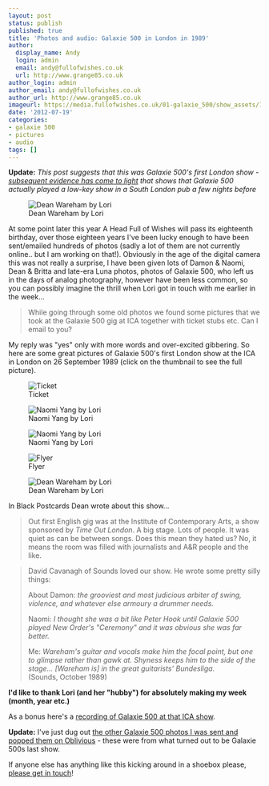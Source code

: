 ```yaml
---
layout: post
status: publish
published: true
title: 'Photos and audio: Galaxie 500 in London in 1989'
author:
  display_name: Andy
  login: admin
  email: andy@fullofwishes.co.uk
  url: http://www.grange85.co.uk
author_login: admin
author_email: andy@fullofwishes.co.uk
author_url: http://www.grange85.co.uk
imageurl: https://media.fullofwishes.co.uk/01-galaxie_500/show_assets/1989-09-26/19890926_dean1_lori.jpg
date: '2012-07-19'
categories:
- galaxie 500
- pictures
- audio
tags: []
---
```


__Update:__ _This post suggests that this was Galaxie 500's first London show - [subsequent evidence has come to light](https://www.fullofwishes.co.uk/2019/08/13/galaxie-500s-first-uk-show/) that shows that Galaxie 500 actually played a low-key show in a South London pub a few nights before_

<figure class="caption aligncenter"><img src="https://media.fullofwishes.co.uk/01-galaxie_500/show_assets/1989-09-26/19890926_dean1_lori.jpg" alt="Dean Wareham by Lori" /><figcaption class="caption-text">Dean Wareham by Lori</figcaption></figure>
<p>At some point later this year A Head Full of Wishes will pass its eighteenth birthday, over those eighteen years I've been lucky enough to have been sent/emailed hundreds of photos (sadly a lot of them are not currently online.. but I am working on that!). Obviously in the age of the digital camera this was not really a surprise, I have been given lots of Damon & Naomi, Dean & Britta and late-era Luna photos, photos of Galaxie 500, who left us in the days of analog photography, however have been less common, so you can possibly imagine the thrill when Lori got in touch with me earlier in the week...</p>
<blockquote><p>While going through some old photos we found some pictures that we took at the Galaxie 500 gig at ICA together with ticket stubs etc. Can I email to you?</p></blockquote>
<p>My reply was "yes" only with more words and over-excited gibbering. So here are some great pictures of Galaxie 500's first London show at the ICA in London on 26 September 1989 (click on the thumbnail to see the full picture).</p>

<figure class="caption aligncenter"><img src="https://media.fullofwishes.co.uk/01-galaxie_500/show_assets/1989-09-26/19890926_ticket_lori.jpg" alt="Ticket" /><figcaption class="caption-text">Ticket</figcaption></figure>

<figure class="caption aligncenter"><img src="https://media.fullofwishes.co.uk/01-galaxie_500/show_assets/1989-09-26/19890926_naomi2_lori.jpg" alt="Naomi Yang by Lori" /><figcaption class="caption-text">Naomi Yang by Lori</figcaption></figure>

<figure class="caption aligncenter"><img src="https://media.fullofwishes.co.uk/01-galaxie_500/show_assets/1989-09-26/19890926_naomi1_lori.jpg" alt="Naomi Yang by Lori" /><figcaption class="caption-text">Naomi Yang by Lori</figcaption></figure>

<figure class="caption aligncenter"><img src="https://media.fullofwishes.co.uk/01-galaxie_500/show_assets/1989-09-26/19890926_flyer_lori.jpg" alt="Flyer" /><figcaption class="caption-text">Flyer</figcaption></figure>

<figure class="caption aligncenter"><img src="https://media.fullofwishes.co.uk/01-galaxie_500/show_assets/1989-09-26/19890926_dean2_lori.jpg" alt="Dean Wareham by Lori" /><figcaption class="caption-text">Dean Wareham by Lori</figcaption></figure>


<p>In Black Postcards Dean wrote about this show&hellip;</p>
<blockquote>Out first English gig was at the Institute of Contemporary Arts, a show sponsored by <em>Time Out London</em>. A big stage. Lots of people. It was quiet as can be between songs. Does this mean they hated us? No, it means the room was filled with journalists and A&R people and the like.</blockquote>
<blockquote><p>
David Cavanagh of Sounds loved our show. He wrote some pretty silly things:</p>
<p>About Damon: <em>the grooviest and most judicious arbiter of swing, violence, and whatever else armoury a drummer needs.</em></p>
<p>Naomi: <em>I thought she was a bit like Peter Hook until Galaxie 500 played New Order's "Ceremony" and it was obvious she was far better.</em></p>
<p>Me: <em>Wareham's guitar and vocals make him the focal point, but one to glimpse rather than gawk at. Shyness keeps him to the side of the stage... [Wareham is] in the great guitarists' Bundesliga.</em><br />
(Sounds, October 1989)
</p></blockquote>
<p><strong>I'd like to thank Lori (and her "hubby") for absolutely making my week (month, year etc.) </strong></p>
<p>As a bonus here's a <a href="http://www.mediafire.com/?bsyr8vd8m8kyahj">recording of Galaxie 500 at that ICA show</a>.</p>
<p><strong>Update:</strong> I've just dug out <a href="http://oblivious.fullofwishes.co.uk/post/27620458202/on-the-back-of-yesterdays-post-of-photos-from">the other Galaxie 500 photos I was sent and popped them on Oblivious</a> - these were from what turned out to be Galaxie 500s last show.</p>
<p>If anyone else has anything like this kicking around in a shoebox please, <a href="/about/">please get in touch</a>!</p>

